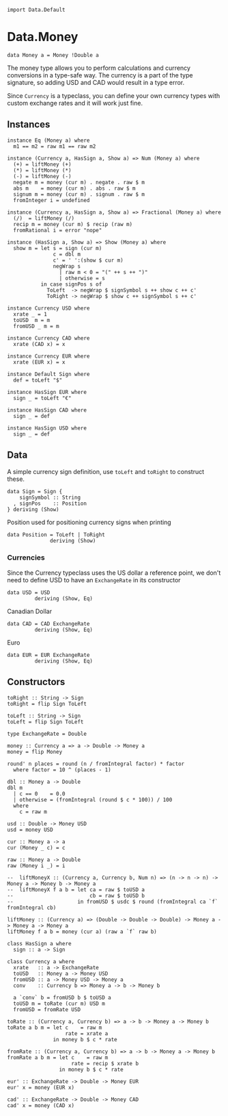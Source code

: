 ~~~~ {.sourceCode .literate .haskell}
import Data.Default
~~~~

Data.Money
==========

~~~~ {.sourceCode .literate .haskell}
data Money a = Money !Double a
~~~~

The money type allows you to perform calculations and currency
conversions in a type-safe way. The currency is a part of the type
signature, so adding USD and CAD would result in a type error.

Since `Currency` is a typeclass, you can define your own currency types
with custom exchange rates and it will work just fine.

Instances
---------

~~~~ {.sourceCode .literate .haskell}
instance Eq (Money a) where
  m1 == m2 = raw m1 == raw m2
~~~~

~~~~ {.sourceCode .literate .haskell}
instance (Currency a, HasSign a, Show a) => Num (Money a) where
  (+) = liftMoney (+)
  (*) = liftMoney (*)
  (-) = liftMoney (-)
  negate m = money (cur m) . negate . raw $ m
  abs m    = money (cur m) . abs . raw $ m
  signum m = money (cur m) . signum . raw $ m
  fromInteger i = undefined
~~~~

~~~~ {.sourceCode .literate .haskell}
instance (Currency a, HasSign a, Show a) => Fractional (Money a) where
  (/)  = liftMoney (/)
  recip m = money (cur m) $ recip (raw m)
  fromRational i = error "nope"
~~~~

~~~~ {.sourceCode .literate .haskell}
instance (HasSign a, Show a) => Show (Money a) where
  show m = let s = sign (cur m)
               c = dbl m
               c' = ' ':(show $ cur m)
               negWrap s
                 | raw m < 0 = "(" ++ s ++ ")"
                 | otherwise = s
           in case signPos s of
             ToLeft  -> negWrap $ signSymbol s ++ show c ++ c'
             ToRight -> negWrap $ show c ++ signSymbol s ++ c'
~~~~

~~~~ {.sourceCode .literate .haskell}
instance Currency USD where
  xrate _ = 1
  toUSD  m = m
  fromUSD _ m = m
~~~~

~~~~ {.sourceCode .literate .haskell}
instance Currency CAD where
  xrate (CAD x) = x
~~~~

~~~~ {.sourceCode .literate .haskell}
instance Currency EUR where
  xrate (EUR x) = x
~~~~

~~~~ {.sourceCode .literate .haskell}
instance Default Sign where
  def = toLeft "$"
~~~~

~~~~ {.sourceCode .literate .haskell}
instance HasSign EUR where
  sign _ = toLeft "€"
~~~~

~~~~ {.sourceCode .literate .haskell}
instance HasSign CAD where
  sign _ = def
~~~~

~~~~ {.sourceCode .literate .haskell}
instance HasSign USD where
  sign _ = def
~~~~

Data
----

A simple currency sign definition, use `toLeft` and `toRight` to
construct these.

~~~~ {.sourceCode .literate .haskell}
data Sign = Sign {
    signSymbol :: String
  , signPos    :: Position
} deriving (Show)
~~~~

Position used for positioning currency signs when printing

~~~~ {.sourceCode .literate .haskell}
data Position = ToLeft | ToRight
              deriving (Show)
~~~~

### Currencies

Since the Currency typeclass uses the US dollar a reference point, we
don't need to define USD to have an `ExchangeRate` in its constructor

~~~~ {.sourceCode .literate .haskell}
data USD = USD
         deriving (Show, Eq)
~~~~

Canadian Dollar

~~~~ {.sourceCode .literate .haskell}
data CAD = CAD ExchangeRate
         deriving (Show, Eq)
~~~~

Euro

~~~~ {.sourceCode .literate .haskell}
data EUR = EUR ExchangeRate
         deriving (Show, Eq)
~~~~

Constructors
------------

~~~~ {.sourceCode .literate .haskell}
toRight :: String -> Sign
toRight = flip Sign ToLeft
~~~~

~~~~ {.sourceCode .literate .haskell}
toLeft :: String -> Sign
toLeft = flip Sign ToLeft
~~~~

~~~~ {.sourceCode .literate .haskell}
type ExchangeRate = Double
~~~~

~~~~ {.sourceCode .literate .haskell}
money :: Currency a => a -> Double -> Money a
money = flip Money
~~~~

~~~~ {.sourceCode .literate .haskell}
round' n places = round (n / fromIntegral factor) * factor
  where factor = 10 ^ (places - 1)
~~~~

~~~~ {.sourceCode .literate .haskell}
dbl :: Money a -> Double
dbl m
  | c == 0    = 0.0
  | otherwise = (fromIntegral (round $ c * 100)) / 100
  where
    c = raw m
~~~~

~~~~ {.sourceCode .literate .haskell}
usd :: Double -> Money USD
usd = money USD
~~~~

~~~~ {.sourceCode .literate .haskell}
cur :: Money a -> a
cur (Money _ c) = c
~~~~

~~~~ {.sourceCode .literate .haskell}
raw :: Money a -> Double
raw (Money i _) = i
~~~~

~~~~ {.sourceCode .literate .haskell}
--  liftMoneyX :: (Currency a, Currency b, Num n) => (n -> n -> n) -> Money a -> Money b -> Money a
--  liftMoneyX f a b = let ca = raw $ toUSD a
--                         cb = raw $ toUSD b
--                     in fromUSD $ usdc $ round (fromIntegral ca `f` fromIntegral cb)
~~~~

~~~~ {.sourceCode .literate .haskell}
liftMoney :: (Currency a) => (Double -> Double -> Double) -> Money a -> Money a -> Money a
liftMoney f a b = money (cur a) (raw a `f` raw b)
~~~~

~~~~ {.sourceCode .literate .haskell}
class HasSign a where
  sign :: a -> Sign
~~~~

~~~~ {.sourceCode .literate .haskell}
class Currency a where
  xrate   :: a -> ExchangeRate
  toUSD   :: Money a -> Money USD
  fromUSD :: a -> Money USD -> Money a
  conv    :: Currency b => Money a -> b -> Money b
~~~~

~~~~ {.sourceCode .literate .haskell}
  a `conv` b = fromUSD b $ toUSD a
  toUSD m = toRate (cur m) USD m
  fromUSD = fromRate USD
~~~~

~~~~ {.sourceCode .literate .haskell}
toRate :: (Currency a, Currency b) => a -> b -> Money a -> Money b
toRate a b m = let c    = raw m
                   rate = xrate a
               in money b $ c * rate
~~~~

~~~~ {.sourceCode .literate .haskell}
fromRate :: (Currency a, Currency b) => a -> b -> Money a -> Money b
fromRate a b m = let c    = raw m
                     rate = recip $ xrate b
                 in money b $ c * rate
~~~~

~~~~ {.sourceCode .literate .haskell}
eur' :: ExchangeRate -> Double -> Money EUR
eur' x = money (EUR x)
~~~~

~~~~ {.sourceCode .literate .haskell}
cad' :: ExchangeRate -> Double -> Money CAD
cad' x = money (CAD x)
~~~~
